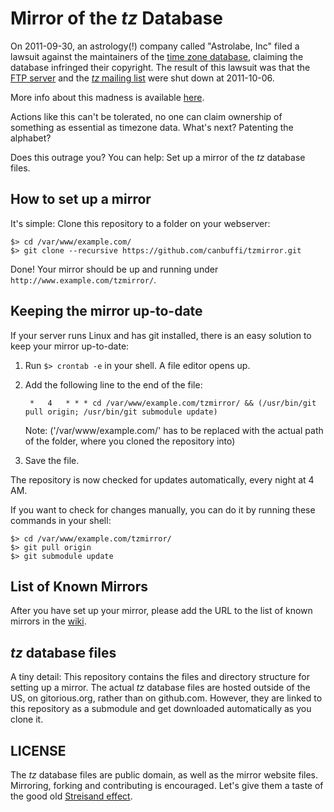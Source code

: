 Mirror of the *tz* Database
===============================================

On 2011-09-30, an astrology(!) company called "Astrolabe, Inc" filed a lawsuit against the maintainers of the [time zone database](http://www.twinsun.com/tz/tz-link.htm), claiming the database infringed their copyright. The result of this lawsuit was that the [FTP server](ftp://elsie.nci.nih.gov/pub) and the [*tz* mailing list](http://news.gmane.org/gmane.comp.time.tz) were shut down at 2011-10-06.

More info about this madness is available [here](http://www.thedailyparker.com/CommentView,guid,c5f28bae-4b9c-41ea-b7b7-8891ad63c938.aspx "The Daily Parker - Time zone database shut down").

Actions like this can't be tolerated, no one can claim ownership of something as essential as timezone data. What's next? Patenting the alphabet?

Does this outrage you? You can help: Set up a mirror of the *tz* database files.

## How to set up a mirror ##

It's simple: Clone this repository to a folder on your webserver:

	$> cd /var/www/example.com/
	$> git clone --recursive https://github.com/canbuffi/tzmirror.git

Done! Your mirror should be up and running under `http://www.example.com/tzmirror/`.

## Keeping the mirror up-to-date

If your server runs Linux and has git installed, there is an easy solution to keep your mirror up-to-date:

1. Run `$> crontab -e` in your shell. A file editor opens up.
2. Add the following line to the end of the file:

		*	4	* * * cd /var/www/example.com/tzmirror/ && (/usr/bin/git pull origin; /usr/bin/git submodule update)
				
	Note: ('/var/www/example.com/' has to be replaced with the actual path of the folder, where you cloned the repository into)
		
3. Save the file.

The repository is now checked for updates automatically, every night at 4 AM.

If you want to check for changes manually, you can do it by running these commands in your shell:

	$> cd /var/www/example.com/tzmirror/
	$> git pull origin
	$> git submodule update

## List of Known Mirrors

After you have set up your mirror, please add the URL to the list of known mirrors in the [wiki](https://github.com/canbuffi/tzmirror/wiki).

## *tz* database files

A tiny detail: This repository contains the files and directory structure for setting up a mirror. The actual *tz* database files are hosted outside of the US, on gitorious.org, rather than on github.com. However, they are linked to this repository as a submodule and get downloaded automatically as you clone it.

## LICENSE

The *tz* database files are public domain, as well as the mirror website files. Mirroring, forking and contributing is encouraged. Let's give them a taste of the good old [Streisand effect](http://en.wikipedia.org/wiki/Streisand_effect "Streisand effect - Wikipedia, the free encyclopedia").
